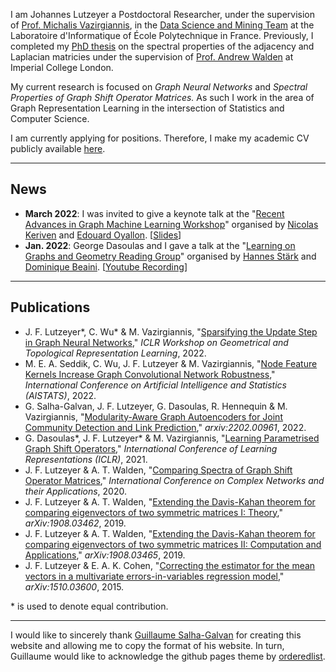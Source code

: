 I am Johannes Lutzeyer a Postdoctoral Researcher, under the supervision of <a href="https://scholar.google.fr/citations?user=aWGJYcMAAAAJ&hl=en">Prof. Michalis Vazirgiannis</a>, in the <a href="https://www.lix.polytechnique.fr/dascim/" >Data Science and Mining Team</a> at the Laboratoire d'Informatique of École Polytechnique in France. Previously, I completed my <a href="https://spiral.imperial.ac.uk/bitstream/10044/1/82477/1/Lutzeyer-J-2020-PhD-Thesis.pdf" >PhD thesis</a> on the spectral properties of the adjacency and Laplacian matricies under the supervision of <a href="https://scholar.google.com/citations?user=6MrDZy8AAAAJ&hl=en" > Prof. Andrew Walden</a> at Imperial College London.

My current research is focused on *Graph Neural Networks* and *Spectral Properties of Graph Shift Operator Matrices.* As such I work in the area of Graph Representation Learning in the intersection of Statistics and Computer Science. 


I am currently applying for positions. Therefore, I make my academic CV publicly available <a href="https://github.com/johanneslutzeyer/johanneslutzeyer.github.io/blob/main/doc/JohannesLutzeyer_AcademicCV.pdf" > here</a>.


--- 

## News

- **March 2022**: I was invited to give a keynote talk at the "<a href="https://nkeriven.github.io/gml2022/" >Recent Advances in Graph Machine Learning Workshop</a>" organised by <a href="https://nkeriven.github.io/" >Nicolas Keriven</a> and <a href="https://edouardoyallon.github.io/" >Edouard Oyallon</a>. [<a href="https://github.com/johanneslutzeyer/johanneslutzeyer.github.io/blob/main/doc/GraphShiftOperatorsAndTheirRelevanceToGraphNeuralNetworks_handout.pdf" >Slides</a>]
- **Jan. 2022**: George Dasoulas and I gave a talk at the "<a href="https://hannes-stark.com/logag-reading-group" >Learning on Graphs and Geometry Reading Group</a>" organised by <a href="https://hannes-stark.com/" >Hannes Stärk</a> and <a href="https://mila.quebec/en/person/dominique-beaini/" >Dominique Beaini</a>. [<a href="https://www.youtube.com/watch?v=72bchdfzTMY" >Youtube Recording</a>] 

---

## Publications
- J. F. Lutzeyer\*, C. Wu\* & M. Vazirgiannis, "<a href="https://arxiv.org/pdf/2109.00909.pdf" >Sparsifying the Update Step in Graph Neural Networks</a>," *ICLR Workshop on Geometrical and Topological Representation Learning*, 2022. 
- M. E. A. Seddik, C. Wu, J. F. Lutzeyer & M. Vazirgiannis, "<a href="https://arxiv.org/pdf/2109.01785.pdf" >Node Feature Kernels Increase Graph Convolutional Network Robustness</a>," *International Conference on Artificial Intelligence and Statistics (AISTATS)*, 2022.
- G. Salha-Galvan, J. F. Lutzeyer, G. Dasoulas, R. Hennequin \& M. Vazirgiannis, "<a href="https://arxiv.org/pdf/2202.00961.pdf" >Modularity-Aware Graph Autoencoders for Joint Community Detection and Link Prediction</a>," *arxiv:2202.00961*, 2022.
- G. Dasoulas\*, J. F. Lutzeyer\* & M. Vazirgiannis, "<a href="https://arxiv.org/pdf/2101.10050.pdf" >Learning Parametrised Graph Shift Operators</a>," *International Conference of Learning Representations (ICLR)*, 2021. 
- J. F. Lutzeyer & A. T. Walden, "<a href="https://spiral.imperial.ac.uk/bitstream/10044/1/82477/1/Lutzeyer-J-2020-PhD-Thesis.pdf#page=69" >Comparing Spectra of Graph Shift Operator Matrices</a>," *International Conference on Complex Networks and their Applications*, 2020.
- J. F. Lutzeyer & A. T. Walden, "<a href="https://arxiv.org/pdf/1908.03462.pdf" >Extending the Davis-Kahan theorem for comparing eigenvectors of two symmetric matrices I: Theory</a>," *arXiv:1908.03462*, 2019.
- J. F. Lutzeyer & A. T. Walden, "<a href="https://arxiv.org/pdf/1908.03465.pdf" >Extending the Davis-Kahan theorem for comparing eigenvectors of two symmetric matrices II: Computation and Applications</a>," *arXiv:1908.03465*, 2019.
- J. F. Lutzeyer & E. A. K. Cohen, "<a href="https://arxiv.org/pdf/1510.03600.pdf" >Correcting the estimator for the mean vectors in a multivariate errors-in-variables regression model</a>," *arXiv:1510.03600*, 2015.

\* is used to denote equal  contribution.

---

I would like to sincerely thank <a href="https://guillaumesalhagalvan.com/" >Guillaume Salha-Galvan</a> for creating this website and allowing me to copy the format of his website.  In turn, Guillaume would like to acknowledge the github pages theme by <a href="https://github.com/orderedlist" >orderedlist</a>.
